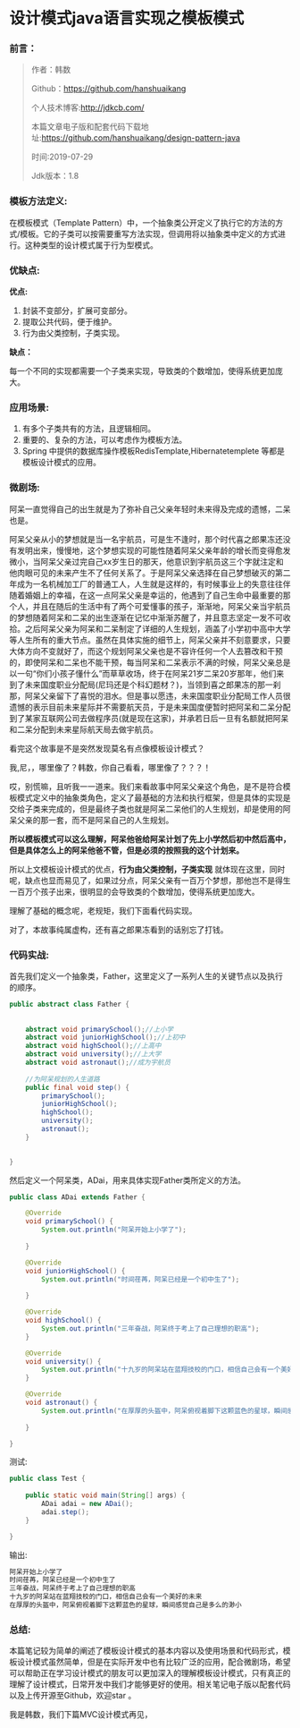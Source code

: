 # 设计模式java语言实现之模板模式

### 前言：

> 作者：韩数
>
> Github：https://github.com/hanshuaikang
>
> 个人技术博客:http://jdkcb.com/
>
> 本篇文章电子版和配套代码下载地址:https://github.com/hanshuaikang/design-pattern-java
>
> 时间:2019-07-29
>
> Jdk版本：1.8

### 模板方法定义:

在模板模式（Template Pattern）中，一个抽象类公开定义了执行它的方法的方式/模板。它的子类可以按需要重写方法实现，但调用将以抽象类中定义的方式进行。这种类型的设计模式属于行为型模式。

### 优缺点:

**优点:**

1. 封装不变部分，扩展可变部分。
2. 提取公共代码，便于维护。
3. 行为由父类控制，子类实现。

**缺点：**

每一个不同的实现都需要一个子类来实现，导致类的个数增加，使得系统更加庞大。

### 应用场景:

1. 有多个子类共有的方法，且逻辑相同。
2. 重要的、复杂的方法，可以考虑作为模板方法。
3. Spring 中提供的数据库操作模板RedisTemplate,Hibernatetemplete 等都是模板设计模式的应用。

### **微剧场:**

阿呆一直觉得自己的出生就是为了弥补自己父亲年轻时未来得及完成的遗憾，二呆也是。

阿呆父亲从小的梦想就是当一名宇航员，可是生不逢时，那个时代喜之郎果冻还没有发明出来，慢慢地，这个梦想实现的可能性随着阿呆父亲年龄的增长而变得愈发微小，当阿呆父亲过完自己xx岁生日的那天，他意识到宇航员这三个字就注定和他肉眼可见的未来产生不了任何关系了。于是阿呆父亲选择在自己梦想破灭的第二年成为一名机械加工厂的普通工人，人生就是这样的，有时候事业上的失意往往伴随着婚姻上的幸福，在这一点阿呆父亲是幸运的，他遇到了自己生命中最重要的那个人，并且在随后的生活中有了两个可爱懂事的孩子，渐渐地，阿呆父亲当宇航员的梦想随着阿呆和二呆的出生逐渐在记忆中渐渐苏醒了，并且意志坚定一发不可收拾。之后阿呆父亲为阿呆和二呆制定了详细的人生规划，涵盖了小学初中高中大学等人生所有的重大节点。虽然在具体实施的细节上，阿呆父亲并不刻意要求，只要大体方向不变就好了，而这个规划阿呆父亲也是不容许任何一个人去篡改和干预的，即使阿呆和二呆也不能干预，每当阿呆和二呆表示不满的时候，阿呆父亲总是以一句“你们小孩子懂什么”而草草收场，终于在阿呆21岁二呆20岁那年，他们来到了未来国度职业分配局(尼玛还是个科幻题材？)，当领到喜之郎果冻的那一刹那，阿呆父亲留下了喜悦的泪水。但是事以愿违，未来国度职业分配局工作人员很遗憾的表示目前未来星际并不需要航天员，于是未来国度便暂时把阿呆和二呆分配到了某家互联网公司去做程序员(就是现在这家)，并承若日后一旦有名额就把阿呆和二呆分配到未来星际航天局去做宇航员。

看完这个故事是不是突然发现莫名有点像模板设计模式？

我,尼，，哪里像了？韩数，你自己看看，哪里像了？？？！

哎，别慌嘛，且听我一一道来。我们来看故事中阿呆父亲这个角色，是不是符合模板模式定义中的抽象类角色，定义了最基础的方法和执行框架，但是具体的实现是交给子类来完成的，但是最终子类也就是阿呆二呆他们的人生规划，却是使用的阿呆父亲的那一套，而不是阿呆自己的人生规划。

**所以模板模式可以这么理解，阿呆他爸给阿呆计划了先上小学然后初中然后高中，但是具体怎么上的阿呆他爸不管，但是必须的按照我的这个计划来。**

所以上文模板设计模式的优点，**行为由父类控制，子类实现** 就体现在这里，同时呢，缺点也显而易见了，如果过分点，阿呆父亲有一百万个梦想，那他岂不是得生一百万个孩子出来，很明显的会导致类的个数增加，使得系统更加庞大。

理解了基础的概念呢，老规矩，我们下面看代码实现。

对了，本故事纯属虚构，还有喜之郎果冻看到的话别忘了打钱。



### 代码实战:

首先我们定义一个抽象类，Father，这里定义了一系列人生的关键节点以及执行的顺序。

```java
public abstract class Father {
	
	
	abstract void primarySchool();//上小学
	abstract void juniorHighSchool();//上初中
	abstract void highSchool();//上高中
	abstract void university();//上大学
	abstract void astronaut();//成为宇航员
	
	//为阿呆规划的人生道路
	public final void step() {
		primarySchool();
		juniorHighSchool();
		highSchool();
		university();
		astronaut();
	}
	

}

```

然后定义一个阿呆类，ADai，用来具体实现Father类所定义的方法。

```java
public class ADai extends Father {

	@Override
	void primarySchool() {
		System.out.println("阿呆开始上小学了");
		
	}

	@Override
	void juniorHighSchool() {
		System.out.println("时间荏苒，阿呆已经是一个初中生了");
		
	}

	@Override
	void highSchool() {
		System.out.println("三年奋战，阿呆终于考上了自己理想的职高");
	}

	@Override
	void university() {
		System.out.println("十九岁的阿呆站在蓝翔技校的门口，相信自己会有一个美好的未来");
	}

	@Override
	void astronaut() {
		System.out.println("在厚厚的头盔中，阿呆俯视着脚下这颗蓝色的星球，瞬间感觉自己是多么的渺小");
		
	}

}

```

测试:

```java
public class Test {
	
	public static void main(String[] args) {
		ADai adai = new ADai();
		adai.step();
	}

}

```

输出:

```java
阿呆开始上小学了
时间荏苒，阿呆已经是一个初中生了
三年奋战，阿呆终于考上了自己理想的职高
十九岁的阿呆站在蓝翔技校的门口，相信自己会有一个美好的未来
在厚厚的头盔中，阿呆俯视着脚下这颗蓝色的星球，瞬间感觉自己是多么的渺小
```



### 总结:

本篇笔记较为简单的阐述了模板设计模式的基本内容以及使用场景和代码形式，模板设计模式虽然简单，但是在实际开发中也有比较广泛的应用，配合微剧场，希望可以帮助正在学习设计模式的朋友可以更加深入的理解模板设计模式，只有真正的理解了设计模式，日常开发中我们才能够更好的使用。相关笔记电子版以配套代码以及上传开源至Github，欢迎star 。

我是韩数，我们下篇MVC设计模式再见，